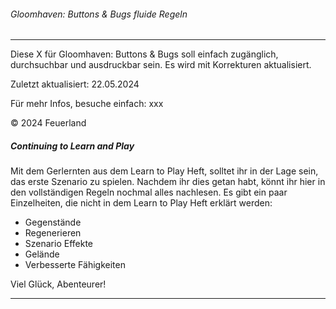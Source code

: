 ###### Gloomhaven: Buttons & Bugs fluide Regeln  

---
Diese X für Gloomhaven: Buttons & Bugs soll einfach zugänglich, durchsuchbar und ausdruckbar sein. Es wird mit Korrekturen aktualisiert.

Zuletzt aktualisiert: 22.05.2024

Für mehr Infos, besuche einfach: xxx 

© 2024 Feuerland

##### Continuing to Learn and Play 

Mit dem Gerlernten aus dem Learn to Play Heft, solltet ihr in der Lage sein, das erste Szenario zu spielen. Nachdem ihr dies getan habt, könnt ihr hier in den vollständigen Regeln nochmal alles nachlesen. 
Es gibt ein paar Einzelheiten, die nicht in dem Learn to Play Heft erklärt werden: 

* Gegenstände
* Regenerieren
* Szenario Effekte
* Gelände
* Verbesserte Fähigkeiten

Viel Glück, Abenteurer! 

---
